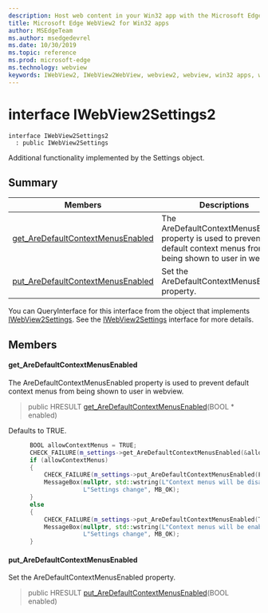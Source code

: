 ```yaml
---
description: Host web content in your Win32 app with the Microsoft Edge WebView2 control
title: Microsoft Edge WebView2 for Win32 apps
author: MSEdgeTeam
ms.author: msedgedevrel
ms.date: 10/30/2019
ms.topic: reference
ms.prod: microsoft-edge
ms.technology: webview
keywords: IWebView2, IWebView2WebView, webview2, webview, win32 apps, win32, edge
---
```


# interface IWebView2Settings2 

```
interface IWebView2Settings2
  : public IWebView2Settings
```

Additional functionality implemented by the Settings object.

## Summary

 Members                        | Descriptions
--------------------------------|---------------------------------------------
[get_AreDefaultContextMenusEnabled](#get_aredefaultcontextmenusenabled) | The AreDefaultContextMenusEnabled property is used to prevent default context menus from being shown to user in webview.
[put_AreDefaultContextMenusEnabled](#put_aredefaultcontextmenusenabled) | Set the AreDefaultContextMenusEnabled property.

You can QueryInterface for this interface from the object that implements [IWebView2Settings](IWebView2Settings.md#iwebview2settings). See the [IWebView2Settings](IWebView2Settings.md#iwebview2settings) interface for more details.

## Members

#### get_AreDefaultContextMenusEnabled 

The AreDefaultContextMenusEnabled property is used to prevent default context menus from being shown to user in webview.

> public HRESULT [get_AreDefaultContextMenusEnabled](#get_aredefaultcontextmenusenabled)(BOOL * enabled)

Defaults to TRUE.

```cpp
      BOOL allowContextMenus = TRUE;
      CHECK_FAILURE(m_settings->get_AreDefaultContextMenusEnabled(&allowContextMenus));
      if (allowContextMenus)
      {
          CHECK_FAILURE(m_settings->put_AreDefaultContextMenusEnabled(FALSE));
          MessageBox(nullptr, std::wstring(L"Context menus will be disabled after the next navigation.").c_str(),
                     L"Settings change", MB_OK);
      }
      else
      {
          CHECK_FAILURE(m_settings->put_AreDefaultContextMenusEnabled(TRUE));
          MessageBox(nullptr, std::wstring(L"Context menus will be enabled after the next navigation.").c_str(),
                     L"Settings change", MB_OK);
      }
```

#### put_AreDefaultContextMenusEnabled 

Set the AreDefaultContextMenusEnabled property.

> public HRESULT [put_AreDefaultContextMenusEnabled](#put_aredefaultcontextmenusenabled)(BOOL enabled)

